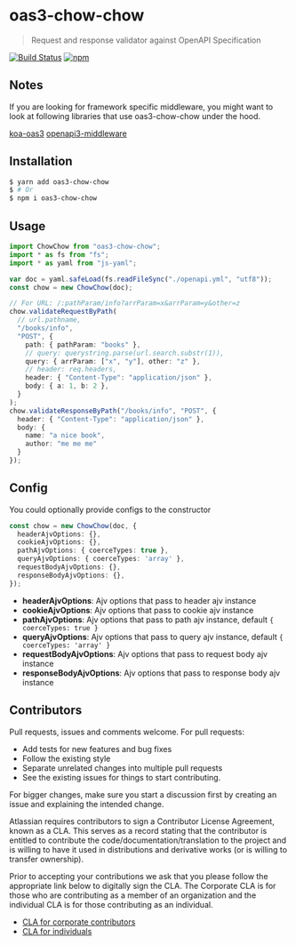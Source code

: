 # oas3-chow-chow

> Request and response validator against OpenAPI Specification

[![Build Status](https://travis-ci.org/atlassian/oas3-chow-chow.svg?branch=master)](https://travis-ci.org/atlassian/oas3-chow-chow)
[![npm](https://img.shields.io/npm/v/oas3-chow-chow.svg?style=flat)](https://www.npmjs.com/package/oas3-chow-chow)

## Notes

If you are looking for framework specific middleware, you might want to look at following libraries that use oas3-chow-chow under the hood.

[koa-oas3](https://github.com/atlassian/koa-oas3)
[openapi3-middleware](https://github.com/naugtur/openapi3-middleware)

## Installation

```bash
$ yarn add oas3-chow-chow
$ # Or
$ npm i oas3-chow-chow
```

## Usage

```typescript
import ChowChow from "oas3-chow-chow";
import * as fs from "fs";
import * as yaml from "js-yaml";

var doc = yaml.safeLoad(fs.readFileSync("./openapi.yml", "utf8"));
const chow = new ChowChow(doc);

// For URL: /:pathParam/info?arrParam=x&arrParam=y&other=z
chow.validateRequestByPath(
  // url.pathname,
  "/books/info",
  "POST", {
    path: { pathParam: "books" },
    // query: querystring.parse(url.search.substr(1)),
    query: { arrParam: ["x", "y"], other: "z" },
    // header: req.headers,
    header: { "Content-Type": "application/json" },
    body: { a: 1, b: 2 },
  }
);
chow.validateResponseByPath("/books/info", "POST", {
  header: { "Content-Type": "application/json" },
  body: {
    name: "a nice book",
    author: "me me me"
  }
});
```

## Config

You could optionally provide configs to the constructor
```typescript
const chow = new ChowChow(doc, {
  headerAjvOptions: {},
  cookieAjvOptions: {},
  pathAjvOptions: { coerceTypes: true },
  queryAjvOptions: { coerceTypes: 'array' },
  requestBodyAjvOptions: {},
  responseBodyAjvOptions: {},
});
```

* **headerAjvOptions**: Ajv options that pass to header ajv instance
* **cookieAjvOptions**: Ajv options that pass to cookie ajv instance
* **pathAjvOptions**: Ajv options that pass to path ajv instance, default `{ coerceTypes: true }`
* **queryAjvOptions**: Ajv options that pass to query ajv instance, default `{ coerceTypes: 'array' }`
* **requestBodyAjvOptions**: Ajv options that pass to request body ajv instance
* **responseBodyAjvOptions**: Ajv options that pass to response body ajv instance

## Contributors

Pull requests, issues and comments welcome. For pull requests:

* Add tests for new features and bug fixes
* Follow the existing style
* Separate unrelated changes into multiple pull requests
* See the existing issues for things to start contributing.

For bigger changes, make sure you start a discussion first by creating an issue and explaining the intended change.

Atlassian requires contributors to sign a Contributor License Agreement, known as a CLA. This serves as a record stating that the contributor is entitled to contribute the code/documentation/translation to the project and is willing to have it used in distributions and derivative works (or is willing to transfer ownership).

Prior to accepting your contributions we ask that you please follow the appropriate link below to digitally sign the CLA. The Corporate CLA is for those who are contributing as a member of an organization and the individual CLA is for those contributing as an individual.

* [CLA for corporate contributors](https://na2.docusign.net/Member/PowerFormSigning.aspx?PowerFormId=e1c17c66-ca4d-4aab-a953-2c231af4a20b)
* [CLA for individuals](https://na2.docusign.net/Member/PowerFormSigning.aspx?PowerFormId=3f94fbdc-2fbe-46ac-b14c-5d152700ae5d)
